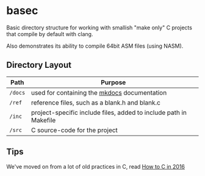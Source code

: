 # basec
Basic directory structure for working with smallish "make only" C projects that compile by default with clang.

Also demonstrates its ability to compile 64bit ASM files (using NASM).


## Directory Layout
| Path | Purpose |
|------|---------|
| `/docs` | used for containing the [mkdocs](http://www.mkdocs.org) documentation |
| `/ref` | reference files, such as a blank.h and blank.c |
| `/inc` | project-specific include files, added to include path in Makefile |
| `/src` | C source-code for the project |

## Tips
We've moved on from a lot of old practices in C, read [How to C in 2016](https://matt.sh/howto-c)
